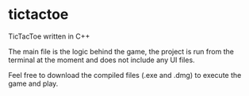 # tictactoe
TicTacToe written in C++

The main file is the logic behind the game, the project is run from the terminal at the moment and does not include any UI files.

Feel free to download the compiled files (.exe and .dmg) to execute the game and play.
